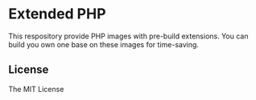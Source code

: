 # Extended PHP

This respository provide PHP images with pre-build extensions. You can build you own one base on these images for time-saving.  

## License

The MIT License
